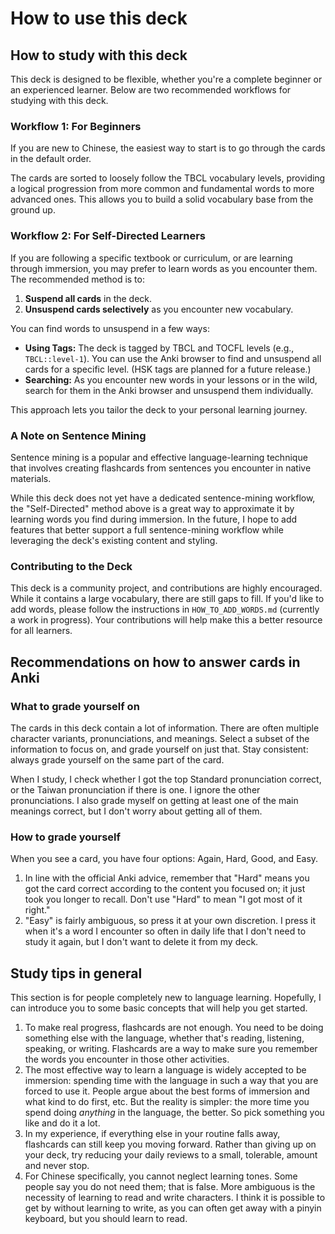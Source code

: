
# How to use this deck

## How to study with this deck

This deck is designed to be flexible, whether you're a complete beginner or an experienced learner. Below are two recommended workflows for studying with this deck.

### Workflow 1: For Beginners

If you are new to Chinese, the easiest way to start is to go through the cards in the default order.

The cards are sorted to loosely follow the TBCL vocabulary levels, providing a logical progression from more common and fundamental words to more advanced ones. This allows you to build a solid vocabulary base from the ground up.

### Workflow 2: For Self-Directed Learners

If you are following a specific textbook or curriculum, or are learning through immersion, you may prefer to learn words as you encounter them. The recommended method is to:

1. **Suspend all cards** in the deck.
2. **Unsuspend cards selectively** as you encounter new vocabulary.

You can find words to unsuspend in a few ways:

- **Using Tags:** The deck is tagged by TBCL and TOCFL levels (e.g., `TBCL::level-1`). You can use the Anki browser to find and unsuspend all cards for a specific level. (HSK tags are planned for a future release.)
- **Searching:** As you encounter new words in your lessons or in the wild, search for them in the Anki browser and unsuspend them individually.

This approach lets you tailor the deck to your personal learning journey.

### A Note on Sentence Mining

Sentence mining is a popular and effective language-learning technique that involves creating flashcards from sentences you encounter in native materials.

While this deck does not yet have a dedicated sentence-mining workflow, the "Self-Directed" method above is a great way to approximate it by learning words you find during immersion. In the future, I hope to add features that better support a full sentence-mining workflow while leveraging the deck's existing content and styling.

### Contributing to the Deck

This deck is a community project, and contributions are highly encouraged. While it contains a large vocabulary, there are still gaps to fill. If you'd like to add words, please follow the instructions in `HOW_TO_ADD_WORDS.md` (currently a work in progress). Your contributions will help make this a better resource for all learners.

## Recommendations on how to answer cards in Anki

### What to grade yourself on

The cards in this deck contain a lot of information. There are often multiple character variants, pronunciations, and meanings. Select a subset of the information to focus on, and grade yourself on just that. Stay consistent: always grade yourself on the same part of the card.

When I study, I check whether I got the top Standard pronunciation correct, or the Taiwan pronunciation if there is one. I ignore the other pronunciations. I also grade myself on getting at least one of the main meanings correct, but I don't worry about getting all of them.

### How to grade yourself

When you see a card, you have four options: Again, Hard, Good, and Easy.

1. In line with the official Anki advice, remember that "Hard" means you got the card correct according to the content you focused on; it just took you longer to recall. Don't use "Hard" to mean "I got most of it right."
2. "Easy" is fairly ambiguous, so press it at your own discretion. I press it when it's a word I encounter so often in daily life that I don't need to study it again, but I don't want to delete it from my deck.

## Study tips in general

This section is for people completely new to language learning. Hopefully, I can introduce you to some basic concepts that will help you get started.

1. To make real progress, flashcards are not enough. You need to be doing something else with the language, whether that's reading, listening, speaking, or writing. Flashcards are a way to make sure you remember the words you encounter in those other activities.
2. The most effective way to learn a language is widely accepted to be immersion: spending time with the language in such a way that you are forced to use it. People argue about the best forms of immersion and what kind to do first, etc. But the reality is simpler: the more time you spend doing *anything* in the language, the better. So pick something you like and do it a lot.
3. In my experience, if everything else in your routine falls away, flashcards can still keep you moving forward. Rather than giving up on your deck, try reducing your daily reviews to a small, tolerable, amount and never stop.
4. For Chinese specifically, you cannot neglect learning tones. Some people say you do not need them; that is false. More ambiguous is the necessity of learning to read and write characters. I think it is possible to get by without learning to write, as you can often get away with a pinyin keyboard, but you should learn to read.
